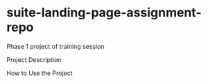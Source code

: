 # suite-landing-page-assignment-repo
Phase 1 project of training session

Project Description

How to Use the Project
